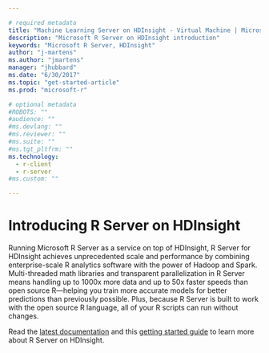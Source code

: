 ```yaml
---

# required metadata
title: "Machine Learning Server on HDInsight - Virtual Machine | Microsoft Docs"
description: "Microsoft R Server on HDInsight introduction"
keywords: "Microsoft R Server, HDInsight"
author: "j-martens"
ms.author: "jmartens"
manager: "jhubbard"
ms.date: "6/30/2017"
ms.topic: "get-started-article"
ms.prod: "microsoft-r"

# optional metadata
#ROBOTS: ""
#audience: ""
#ms.devlang: ""
#ms.reviewer: ""
#ms.suite: ""
#ms.tgt_pltfrm: ""
ms.technology: 
  - r-client
  - r-server
#ms.custom: ""

---
```


# Introducing R Server on HDInsight

Running Microsoft R Server as a service on top of HDInsight, R Server for HDInsight achieves unprecedented scale and performance by combining enterprise-scale R analytics software with the power of Hadoop and Spark. Multi-threaded math libraries and transparent parallelization in R Server means handling up to 1000x more data and up to 50x faster speeds than open source R—helping you train more accurate models for better predictions than previously possible. Plus, because R Server is built to work with the open source R language, all of your R scripts can run without changes.

Read the [latest documentation](https://docs.microsoft.com/azure/hdinsight/hdinsight-hadoop-r-server-overview) and this [getting started guide](https://docs.microsoft.com/azure/hdinsight/hdinsight-hadoop-r-server-get-started) to learn more about R Server on HDInsight.